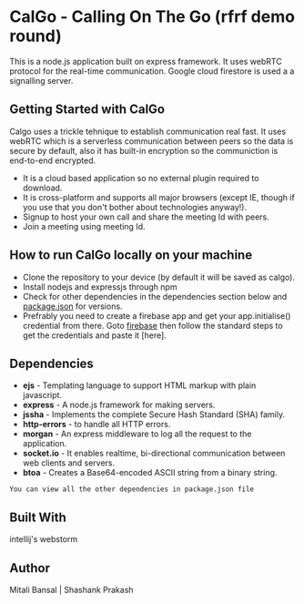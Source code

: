 # CalGo - Calling On The Go (rfrf demo round)
This is a node.js application built on express framework. It uses webRTC protocol for the real-time communication. Google cloud firestore is used a a signalling server.

## Getting Started with CalGo
Calgo uses a trickle tehnique to establish communication real fast. It uses webRTC which is a serverless communication between peers so the data is secure by default, also it has built-in encryption so the communiction is end-to-end encrypted. 

* It is a cloud based application so no external plugin required to download.
* It is cross-platform and supports all major browsers (except IE, though if you use that you don't bother about technologies anyway!). 
* Signup to host your own call and share the meeting Id with peers.
* Join a meeting using meeting Id.

## How to run CalGo locally on your machine

  * Clone the repository to your device (by default it will be saved as calgo).
  * Install nodejs and expressjs through npm
  * Check for other dependencies in the dependencies section below and [package.json](https://github.com/shashank404error/codemonk/blob/master/package.json) for versions.
  * Prefrably you need to create a firebase app and get your app.initialise() credential from there. Goto [firebase](https://firebase.google.com/) then follow the standard steps to get the credentials and paste it [here].
                            
## Dependencies
   * **ejs**  - Templating language to support HTML markup with plain javascript.
   * **express** - A node.js framework for making servers.
   * **jssha** - Implements the complete Secure Hash Standard (SHA) family.
   * **http-errors** - to handle all HTTP errors.
   * **morgan** - An express middleware to log all the request to the application.
   * **socket.io** - It enables realtime, bi-directional communication between web clients and servers.
   * **btoa** - Creates a Base64-encoded ASCII string from a binary string.
    
   
    You can view all the other dependencies in package.json file
    

## Built With
intellij's webstorm

## Author
 Mitali Bansal | 
 Shashank Prakash

